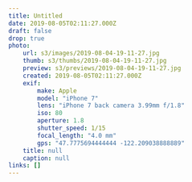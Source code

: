 ```yaml
---
title: Untitled
date: 2019-08-05T02:11:27.000Z
draft: false
drop: true
photo:
    url: s3/images/2019-08-04-19-11-27.jpg
    thumb: s3/thumbs/2019-08-04-19-11-27.jpg
    preview: s3/previews/2019-08-04-19-11-27.jpg
    created: 2019-08-05T02:11:27.000Z
    exif:
        make: Apple
        model: "iPhone 7"
        lens: "iPhone 7 back camera 3.99mm f/1.8"
        iso: 80
        aperture: 1.8
        shutter_speed: 1/15
        focal_length: "4.0 mm"
        gps: "47.7775694444444 -122.209038888889"
    title: null
    caption: null
links: []
---
```

